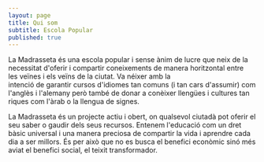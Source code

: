 ```yaml
---
layout: page
title: Qui som
subtitle: Escola Popular
published: true
---
```


La Madrasseta és una escola popular i sense ànim de lucre que neix de la necessitat d'oferir i compartir coneixements de manera horitzontal entre les veïnes i els veïns de la ciutat.
Va néixer amb la intenció de garantir cursos d'idiomes tan comuns (i tan cars d'assumir) com l'anglès i l'alemany però també de donar a conèixer llengües i cultures tan riques com l'àrab o la llengua de signes.

La Madrasseta és un projecte actiu i obert, on qualsevol ciutadà pot oferir el seu saber o gaudir dels seus recursos. Entenem l'educació com un dret bàsic universal i una manera preciosa de compartir la vida i aprendre cada dia a ser millors. És per això que no es busca el benefici econòmic sinó més aviat el benefici social, el teixit transformador.
